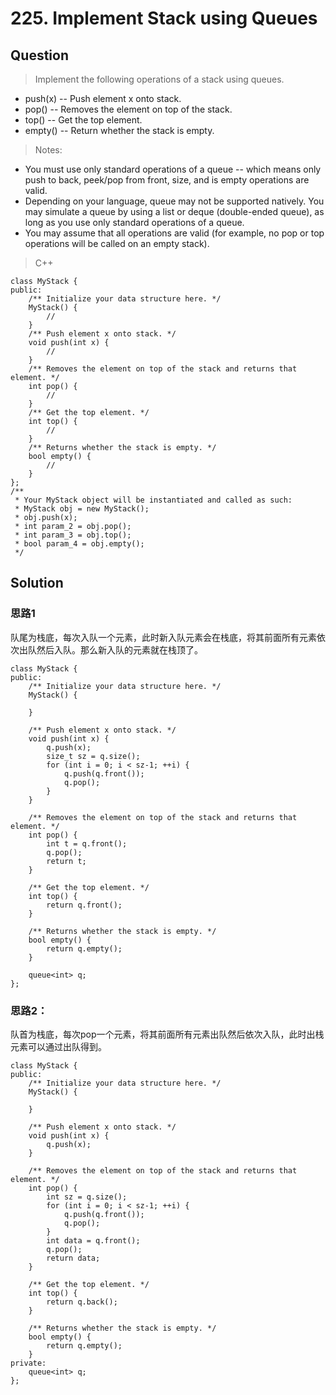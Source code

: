 # 225. Implement Stack using Queues

## Question

> Implement the following operations of a stack using queues.
- push(x) -- Push element x onto stack.
- pop() -- Removes the element on top of the stack.
- top() -- Get the top element.
- empty() -- Return whether the stack is empty.

> Notes:
- You must use only standard operations of a queue -- which means only push to back, peek/pop from front, size, and is empty operations are valid.
- Depending on your language, queue may not be supported natively. You may simulate a queue by using a list or deque (double-ended queue), as long as you use only standard operations of a queue.
- You may assume that all operations are valid (for example, no pop or top operations will be called on an empty stack).

> C++
```
class MyStack {
public:
    /** Initialize your data structure here. */
    MyStack() {
        //
    }
    /** Push element x onto stack. */
    void push(int x) {
        //
    }
    /** Removes the element on top of the stack and returns that element. */
    int pop() {
        //
    }
    /** Get the top element. */
    int top() {
        //
    }
    /** Returns whether the stack is empty. */
    bool empty() {
        //
    }
};
/**
 * Your MyStack object will be instantiated and called as such:
 * MyStack obj = new MyStack();
 * obj.push(x);
 * int param_2 = obj.pop();
 * int param_3 = obj.top();
 * bool param_4 = obj.empty();
 */
```

## Solution

### 思路1

队尾为栈底，每次入队一个元素，此时新入队元素会在栈底，将其前面所有元素依次出队然后入队。那么新入队的元素就在栈顶了。

```
class MyStack {
public:
    /** Initialize your data structure here. */
    MyStack() {

    }

    /** Push element x onto stack. */
    void push(int x) {
        q.push(x);
        size_t sz = q.size();
        for (int i = 0; i < sz-1; ++i) {
            q.push(q.front());
            q.pop();
        }
    }

    /** Removes the element on top of the stack and returns that element. */
    int pop() {
        int t = q.front();
        q.pop();
        return t;
    }

    /** Get the top element. */
    int top() {
        return q.front();
    }

    /** Returns whether the stack is empty. */
    bool empty() {
        return q.empty();
    }

    queue<int> q;
};
```

### 思路2：

队首为栈底，每次pop一个元素，将其前面所有元素出队然后依次入队，此时出栈元素可以通过出队得到。

```
class MyStack {
public:
    /** Initialize your data structure here. */
    MyStack() {
        
    }
    
    /** Push element x onto stack. */
    void push(int x) {
        q.push(x);
    }
    
    /** Removes the element on top of the stack and returns that element. */
    int pop() {
        int sz = q.size();
        for (int i = 0; i < sz-1; ++i) {
            q.push(q.front());
            q.pop();
        }
        int data = q.front();
        q.pop();
        return data;
    }
    
    /** Get the top element. */
    int top() {
        return q.back();
    }
    
    /** Returns whether the stack is empty. */
    bool empty() {
        return q.empty();
    }
private:
    queue<int> q;
};
```